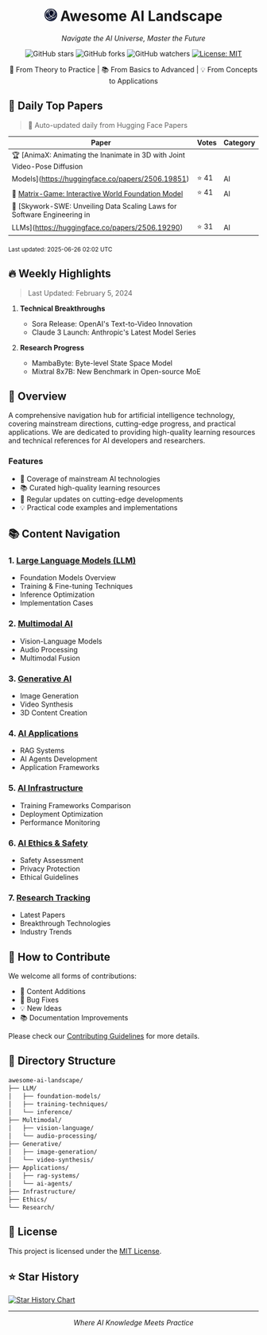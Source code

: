 <div align="center">

# <img src="./assets/codescience.png" width="25" height="25" alt="AI Icon">  Awesome AI Landscape

*Navigate the AI Universe, Master the Future*

![GitHub stars](https://img.shields.io/github/stars/Code-Science/Awesome-AI-Landscape?style=social)
![GitHub forks](https://img.shields.io/github/forks/Code-Science/Awesome-AI-Landscape?style=social)
![GitHub watchers](https://img.shields.io/github/watchers/Code-Science/Awesome-AI-Landscape?style=social)
[![License: MIT](https://img.shields.io/badge/License-MIT-yellow.svg)](https://opensource.org/licenses/MIT)

🚀 From Theory to Practice | 📚 From Basics to Advanced | 💡 From Concepts to Applications

</div>

## 📰 Daily Top Papers
> 🔄 Auto-updated daily from Hugging Face Papers

| Paper | Votes | Category |
|-------|--------|-----------|
| 🏆 [AnimaX: Animating the Inanimate in 3D with Joint Video-Pose Diffusion
  Models](https://huggingface.co/papers/2506.19851) | ⭐ 41 | AI |
| 🥈 [Matrix-Game: Interactive World Foundation Model](https://huggingface.co/papers/2506.18701) | ⭐ 41 | AI |
| 🥉 [Skywork-SWE: Unveiling Data Scaling Laws for Software Engineering in
  LLMs](https://huggingface.co/papers/2506.19290) | ⭐ 31 | AI |

<sub>Last updated: 2025-06-26 02:02 UTC</sub>

## 🔥 Weekly Highlights

> Last Updated: February 5, 2024

1. **Technical Breakthroughs**
   - Sora Release: OpenAI's Text-to-Video Innovation
   - Claude 3 Launch: Anthropic's Latest Model Series

2. **Research Progress**
   - MambaByte: Byte-level State Space Model
   - Mixtral 8x7B: New Benchmark in Open-source MoE

## 🎯 Overview

A comprehensive navigation hub for artificial intelligence technology, covering mainstream directions, cutting-edge progress, and practical applications. We are dedicated to providing high-quality learning resources and technical references for AI developers and researchers.

### Features
- 🚀 Coverage of mainstream AI technologies
- 📚 Curated high-quality learning resources
- 🔄 Regular updates on cutting-edge developments
- 💡 Practical code examples and implementations

## 📚 Content Navigation

### 1. [Large Language Models (LLM)](./LLM/README.md)
- Foundation Models Overview
- Training & Fine-tuning Techniques
- Inference Optimization
- Implementation Cases

### 2. [Multimodal AI](./Multimodal/README.md)
- Vision-Language Models
- Audio Processing
- Multimodal Fusion

### 3. [Generative AI](./Generative/README.md)
- Image Generation
- Video Synthesis
- 3D Content Creation

### 4. [AI Applications](./Applications/README.md)
- RAG Systems
- AI Agents Development
- Application Frameworks

### 5. [AI Infrastructure](./Infrastructure/README.md)
- Training Frameworks Comparison
- Deployment Optimization
- Performance Monitoring

### 6. [AI Ethics & Safety](./Ethics/README.md)
- Safety Assessment
- Privacy Protection
- Ethical Guidelines

### 7. [Research Tracking](./Research/README.md)
- Latest Papers
- Breakthrough Technologies
- Industry Trends

## 🤝 How to Contribute

We welcome all forms of contributions:
- 📝 Content Additions
- 🐛 Bug Fixes
- 💡 New Ideas
- 📚 Documentation Improvements

Please check our [Contributing Guidelines](./CONTRIBUTING.md) for more details.

## 📖 Directory Structure

```
awesome-ai-landscape/
├── LLM/
│   ├── foundation-models/
│   ├── training-techniques/
│   └── inference/
├── Multimodal/
│   ├── vision-language/
│   └── audio-processing/
├── Generative/
│   ├── image-generation/
│   └── video-synthesis/
├── Applications/
│   ├── rag-systems/
│   └── ai-agents/
├── Infrastructure/
├── Ethics/
└── Research/
```

## 📜 License

This project is licensed under the [MIT License](./LICENSE).

## ⭐ Star History

[![Star History Chart](https://api.star-history.com/svg?repos=Code-Science/Awesome-AI-Landscape&type=Date)](https://star-history.com/#Code-Science/Awesome-AI-Landscape)

---
<div align="center">
  <i>Where AI Knowledge Meets Practice</i>
</div>